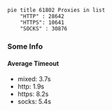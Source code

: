 
```mermaid
pie title 61802 Proxies in list
    "HTTP" : 28642
    "HTTPS": 10641
    "SOCKS" : 30876
```

### Some Info
#### Average Timeout

- mixed: 3.7s
- http: 1.9s
- https: 8.2s
- socks: 5.4s